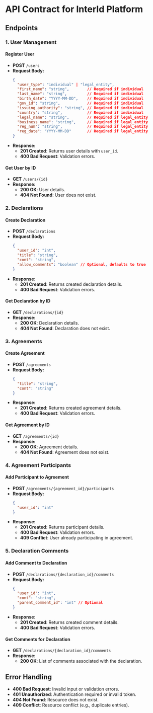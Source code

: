 # API Contract for InterId Platform

## Endpoints

### 1. User Management

#### Register User
- **POST** `/users`
- **Request Body:**
  ```json
  {
    "user_type": "individual" | "legal_entity",
    "first_name": "string",        // Required if individual
    "last_name": "string",         // Required if individual
    "birth_date": "YYYY-MM-DD",    // Required if individual
    "gov_id": "string",            // Required if individual
    "issuing_authority": "string", // Required if individual
    "country": "string",           // Required if individual
    "legal_name": "string",        // Required if legal_entity
    "business_name": "string",     // Required if legal_entity
    "reg_num": "string",           // Required if legal_entity
    "reg_date": "YYYY-MM-DD"       // Required if legal_entity
  }
  ```
- **Response:**
  - **201 Created**: Returns user details with `user_id`.
  - **400 Bad Request**: Validation errors.

#### Get User by ID
- **GET** `/users/{id}`
- **Response:**
  - **200 OK**: User details.
  - **404 Not Found**: User does not exist.

### 2. Declarations

#### Create Declaration
- **POST** `/declarations`
- **Request Body:**
  ```json
  {
    "user_id": "int",
    "title": "string",
    "cont": "string",
    "allow_comments": "boolean" // Optional, defaults to true
  }
  ```
- **Response:**
  - **201 Created**: Returns created declaration details.
  - **400 Bad Request**: Validation errors.

#### Get Declaration by ID
- **GET** `/declarations/{id}`
- **Response:**
  - **200 OK**: Declaration details.
  - **404 Not Found**: Declaration does not exist.

### 3. Agreements

#### Create Agreement
- **POST** `/agreements`
- **Request Body:**
  ```json
  {
    "title": "string",
    "cont": "string"
  }
  ```
- **Response:**
  - **201 Created**: Returns created agreement details.
  - **400 Bad Request**: Validation errors.

#### Get Agreement by ID
- **GET** `/agreements/{id}`
- **Response:**
  - **200 OK**: Agreement details.
  - **404 Not Found**: Agreement does not exist.

### 4. Agreement Participants

#### Add Participant to Agreement
- **POST** `/agreements/{agreement_id}/participants`
- **Request Body:**
  ```json
  {
    "user_id": "int"
  }
  ```
- **Response:**
  - **201 Created**: Returns participant details.
  - **400 Bad Request**: Validation errors.
  - **409 Conflict**: User already participating in agreement.

### 5. Declaration Comments

#### Add Comment to Declaration
- **POST** `/declarations/{declaration_id}/comments`
- **Request Body:**
  ```json
  {
    "user_id": "int",
    "cont": "string",
    "parent_comment_id": "int" // Optional
  }
  ```
- **Response:**
  - **201 Created**: Returns created comment details.
  - **400 Bad Request**: Validation errors.

#### Get Comments for Declaration
- **GET** `/declarations/{declaration_id}/comments`
- **Response:**
  - **200 OK**: List of comments associated with the declaration.

## Error Handling
- **400 Bad Request**: Invalid input or validation errors.
- **401 Unauthorized**: Authentication required or invalid token.
- **404 Not Found**: Resource does not exist.
- **409 Conflict**: Resource conflict (e.g., duplicate entries).